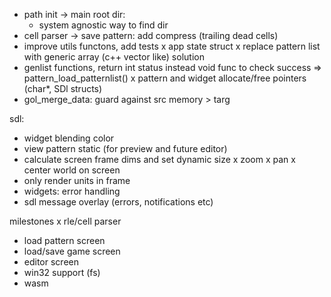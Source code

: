 - path init -> main root dir:
    - system agnostic way to find dir
- cell parser -> save pattern: add compress (trailing dead cells)
- improve utils functons, add tests
x app state struct
x replace pattern list with generic array (c++ vector like) solution
- genlist functions, return int status instead void func to check success => pattern_load_patternlist()
x pattern and widget allocate/free pointers (char*, SDl structs)
- gol_merge_data: guard against src memory > targ

sdl:
- widget blending color
- view pattern static (for preview and future editor)
- calculate screen frame dims and set dynamic size
x zoom
x pan
x center world on screen
- only render units in frame
- widgets: error handling
- sdl message overlay (errors, notifications etc)

milestones
 x rle/cell parser
 - load pattern screen
 - load/save game screen
 - editor screen
 - win32 support (fs)
 - wasm

